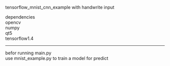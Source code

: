 tensorflow_mnist_cnn_example with handwrite input  

dependencies  
opencv  
numpy  
qt5  
tensorflow1.4  

---------------------
befor running main.py  
use mnist_example.py to train a model for predict  
